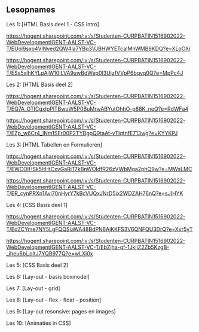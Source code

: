 ## Lesopnames


Les 1: [HTML Basis deel 1 - CSS intro]   

https://hogent.sharepoint.com/:v:/s/Studenten-CURPBATIN1516902022-WebDevelopmentIGENT-AALST-VC-T/EUol9sxo4VlNved2QW4la7YBq3VJBHWYETcaIMhWMB9KDQ?e=XLoOXi

https://hogent.sharepoint.com/:v:/s/Studenten-CURPBATIN1516902022-WebDevelopmentIGENT-AALST-VC-T/ESs5xlhKYLpAjW10ILVA9uwBdWep0I3UjzfVVpP6bqvq0Q?e=MpPc4J

Les 2: [HTML Basis deel 2]

https://hogent.sharepoint.com/:v:/s/Studenten-CURPBATIN1516902022-WebDevelopmentIGENT-AALST-VC-T/EQ7A_OTICgxIpPlTBwuW5P0BuMrwABYutOhhO-p88K_neQ?e=RdWFa4

https://hogent.sharepoint.com/:v:/s/Studenten-CURPBATIN1516902022-WebDevelopmentIGENT-AALST-VC-T/EZp_w6Cr4_lNm1SEr00P2TYBgpQ9taAt-vTIqtnfE713wg?e=KYYKPJ

Les 3: [HTML Tabellen en Formulieren]

https://hogent.sharepoint.com/:v:/s/Studenten-CURPBATIN1516902022-WebDevelopmentIGENT-AALST-VC-T/EWCOlHSk5ltHtCxvGaRjT7kBnWOIdfR26zVWbMga2phQ9w?e=MWsLMC

https://hogent.sharepoint.com/:v:/s/Studenten-CURPBATIN1516902022-WebDevelopmentIGENT-AALST-VC-T/ER_cynPRXn1Avi70nHyrY7kBcVUQxJNrD5ix2WDZAH76nQ?e=sJIHYK

Les 4: [CSS Basis deel 1]

https://hogent.sharepoint.com/:v:/s/Studenten-CURPBATIN1516902022-WebDevelopmentIGENT-AALST-VC-T/EdZCYme7NY5LgFQQSiaWA48BdPN6AjKKFS3V6QNFQU3DrQ?e=Xvr5yT

https://hogent.sharepoint.com/:v:/s/Studenten-CURPBATIN1516902022-WebDevelopmentIGENT-AALST-VC-T/EbZjha-qf-1JkjiZ2Zb5KzgB-_iheu6bi_oltJ7YQB977Q?e=wLXj0x

Les 5: [CSS Basis deel 2]

Les 6: [Lay-out - basis boxmodel]

Les 7: [Lay-out - grid]

Les 8: [Lay-out - flex - float - position]

Les 9: [Lay-out resonsive: pages en images]

Les 10: [Animaties in CSS]
